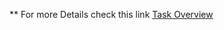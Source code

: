 ** For more Details check this link
[Task Overview](https://www.canva.com/design/DAF9TVRku3Y/7ysomWLZOzGC79Mls_8psg/view?utm_content=DAF9TVRku3Y&utm_campaign=designshare&utm_medium=link&utm_source=editor)
